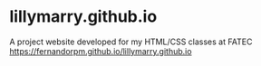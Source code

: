 # lillymarry.github.io
A project website developed for my HTML/CSS classes at FATEC
https://fernandorpm.github.io/lillymarry.github.io
